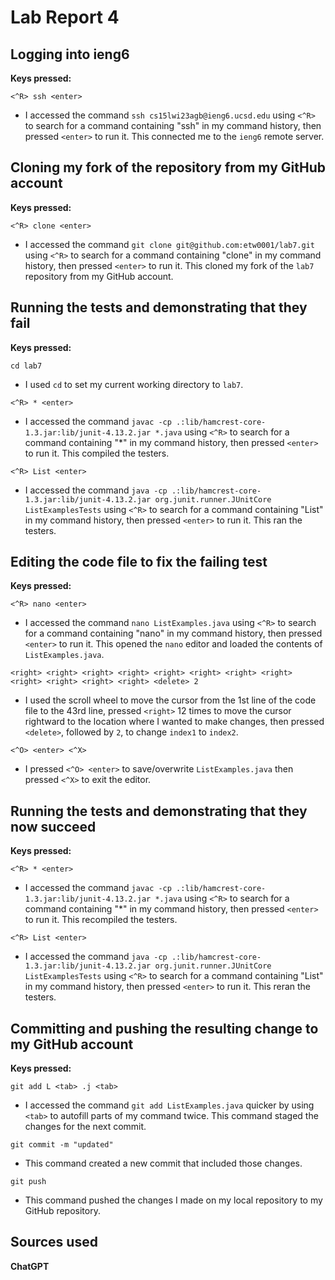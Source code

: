 # Lab Report 4

**Logging into ieng6**
-
**Keys pressed:**

`<^R> ssh <enter>`
* I accessed the command `ssh cs15lwi23agb@ieng6.ucsd.edu` using `<^R>` to search for a command containing "ssh" in my command history, then pressed `<enter>` to run it. This connected me to the `ieng6` remote server.

**Cloning my fork of the repository from my GitHub account**
-
**Keys pressed:**

`<^R> clone <enter>`
* I accessed the command `git clone git@github.com:etw0001/lab7.git` using `<^R>` to search for a command containing "clone" in my command history, then pressed `<enter>` to run it. This cloned my fork of the `lab7` repository from my GitHub account.

**Running the tests and demonstrating that they fail**
-
**Keys pressed:**

`cd lab7`
* I used `cd` to set my current working directory to `lab7`.

`<^R> * <enter>`
* I accessed the command `javac -cp .:lib/hamcrest-core-1.3.jar:lib/junit-4.13.2.jar *.java` using `<^R>` to search for a command containing "*" in my command history, then pressed `<enter>` to run it. This compiled the testers.

`<^R> List <enter>`
* I accessed the command `java -cp .:lib/hamcrest-core-1.3.jar:lib/junit-4.13.2.jar org.junit.runner.JUnitCore ListExamplesTests` using `<^R>` to search for a command containing "List" in my command history, then pressed `<enter>` to run it. This ran the testers.

**Editing the code file to fix the failing test**
-
**Keys pressed:**

`<^R> nano <enter>`
* I accessed the command `nano ListExamples.java` using `<^R>` to search for a command containing "nano" in my command history, then pressed `<enter>` to run it. This opened the `nano` editor and loaded the contents of `ListExamples.java`.

`<right> <right> <right> <right> <right> <right> <right> <right> <right> <right> <right> <right> <delete> 2`
* I used the scroll wheel to move the cursor from the 1st line of the code file to the 43rd line, pressed `<right>` 12 times to move the cursor rightward to the location where I wanted to make changes, then pressed `<delete>`, followed by `2`, to change `index1` to `index2`.

`<^O> <enter> <^X>`
* I pressed `<^O> <enter>` to save/overwrite `ListExamples.java` then pressed `<^X>` to exit the editor.

**Running the tests and demonstrating that they now succeed**
-
**Keys pressed:**

`<^R> * <enter>`
* I accessed the command `javac -cp .:lib/hamcrest-core-1.3.jar:lib/junit-4.13.2.jar *.java` using `<^R>` to search for a command containing "*" in my command history, then pressed `<enter>` to run it. This recompiled the testers.

`<^R> List <enter>`
* I accessed the command `java -cp .:lib/hamcrest-core-1.3.jar:lib/junit-4.13.2.jar org.junit.runner.JUnitCore ListExamplesTests` using `<^R>` to search for a command containing "List" in my command history, then pressed `<enter>` to run it. This reran the testers.

**Committing and pushing the resulting change to my GitHub account**
-
**Keys pressed:**

`git add L <tab> .j <tab>`
* I accessed the command `git add ListExamples.java` quicker by using `<tab>` to autofill parts of my command twice. This command staged the changes for the next commit.

`git commit -m "updated"`
* This command created a new commit that included those changes.

`git push`
* This command pushed the changes I made on my local repository to my GitHub repository.

**Sources used**
-
**ChatGPT**
